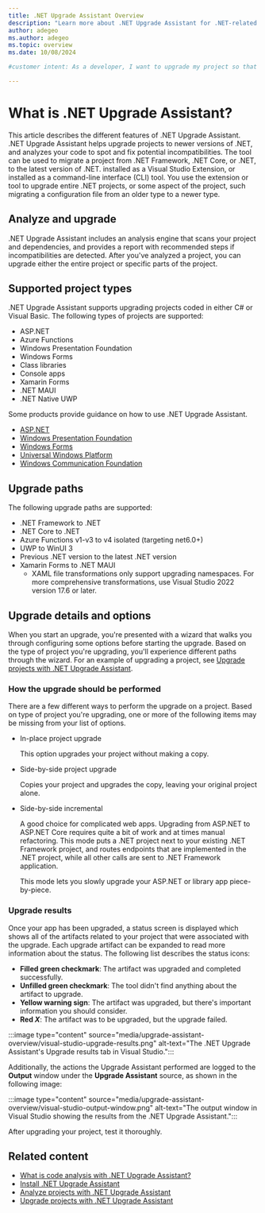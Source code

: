 ```yaml
---
title: .NET Upgrade Assistant Overview
description: "Learn more about .NET Upgrade Assistant for .NET-related projects. This tool helps you upgrade from older versions of .NET, including .NET Framework, to the latest version of .NET. Code incompatibilities can be fixed as part of the upgrade."
author: adegeo
ms.author: adegeo
ms.topic: overview
ms.date: 10/08/2024

#customer intent: As a developer, I want to upgrade my project so that I can take advantage of the latest features.

---
```


# What is .NET Upgrade Assistant?

This article describes the different features of .NET Upgrade Assistant. .NET Upgrade Assistant helps upgrade projects to newer versions of .NET, and analyzes your code to spot and fix potential incompatibilities. The tool can be used to migrate a project from .NET Framework, .NET Core, or .NET, to the latest version of .NET.  installed as a Visual Studio Extension, or installed as a command-line interface (CLI) tool. You use the extension or tool to upgrade entire .NET projects, or some aspect of the project, such migrating a configuration file from an older type to a newer type.

## Analyze and upgrade

.NET Upgrade Assistant includes an analysis engine that scans your project and dependencies, and provides a report with recommended steps if incompatibilities are detected. After you've analyzed a project, you can upgrade either the entire project or specific parts of the project.

<!-- I don't have this information ready yet

## Extensibility

One key feature of .NET Upgrade Assistant is designing upgrade extensions for your own libraries. Upgrade extensions can be made up of one or two upgrades:

- Package Map

  This is something.

- API Map

  This is something.

-->

## Supported project types

.NET Upgrade Assistant supports upgrading projects coded in either C# or Visual Basic. The following types of projects are supported:

- ASP.NET
- Azure Functions
- Windows Presentation Foundation
- Windows Forms
- Class libraries
- Console apps
- Xamarin Forms
- .NET MAUI
- .NET Native UWP

Some products provide guidance on how to use .NET Upgrade Assistant.

- [ASP.NET](/aspnet/core/migration/mvc)
- [Windows Presentation Foundation](/dotnet/desktop/wpf/migration/)
- [Windows Forms](/dotnet/desktop/winforms/migration/)
- [Universal Windows Platform](/windows/apps/windows-app-sdk/migrate-to-windows-app-sdk/upgrade-assistant)
- [Windows Communication Foundation](../../core/porting/upgrade-assistant-wcf.md)

## Upgrade paths

The following upgrade paths are supported:

- .NET Framework to .NET
- .NET Core to .NET
- Azure Functions v1-v3 to v4 isolated (targeting net6.0+)
- UWP to WinUI 3
- Previous .NET version to the latest .NET version
- Xamarin Forms to .NET MAUI
  - XAML file transformations only support upgrading namespaces. For more comprehensive transformations, use Visual Studio 2022 version 17.6 or later.

## Upgrade details and options

When you start an upgrade, you're presented with a wizard that walks you through configuring some options before starting the upgrade. Based on the type of project you're upgrading, you'll experience different paths through the wizard. For an example of upgrading a project, see [Upgrade projects with .NET Upgrade Assistant](upgrade-assistant-how-to-upgrade.md).

### How the upgrade should be performed

There are a few different ways to perform the upgrade on a project. Based on type of project you're upgrading, one or more of the following items may be missing from your list of options.

- In-place project upgrade

  This option upgrades your project without making a copy.

- Side-by-side project upgrade

  Copies your project and upgrades the copy, leaving your original project alone.

- Side-by-side incremental

  A good choice for complicated web apps. Upgrading from ASP.NET to ASP.NET Core requires quite a bit of work and at times manual refactoring. This mode puts a .NET project next to your existing .NET Framework project, and routes endpoints that are implemented in the .NET project, while all other calls are sent to .NET Framework application.

  This mode lets you slowly upgrade your ASP.NET or library app piece-by-piece.

### Upgrade results

Once your app has been upgraded, a status screen is displayed which shows all of the artifacts related to your project that were associated with the upgrade. Each upgrade artifact can be expanded to read more information about the status. The following list describes the status icons:

- **Filled green checkmark**: The artifact was upgraded and completed successfully.
- **Unfilled green checkmark**: The tool didn't find anything about the artifact to upgrade.
- **Yellow warning sign**: The artifact was upgraded, but there's important information you should consider.
- **Red _X_**: The artifact was to be upgraded, but the upgrade failed.

:::image type="content" source="media/upgrade-assistant-overview/visual-studio-upgrade-results.png" alt-text="The .NET Upgrade Assistant's Upgrade results tab in Visual Studio.":::

Additionally, the actions the Upgrade Assistant performed are logged to the **Output** window under the **Upgrade Assistant** source, as shown in the following image:

:::image type="content" source="media/upgrade-assistant-overview/visual-studio-output-window.png" alt-text="The output window in Visual Studio showing the results from the .NET Upgrade Assistant.":::

After upgrading your project, test it thoroughly.

## Related content

- [What is code analysis with .NET Upgrade Assistant?](upgrade-assistant-analyze-overview.md)
- [Install .NET Upgrade Assistant](upgrade-assistant-install.md)
- [Analyze projects with .NET Upgrade Assistant](upgrade-assistant-how-to-analyze.md)
- [Upgrade projects with .NET Upgrade Assistant](upgrade-assistant-how-to-upgrade.md)
